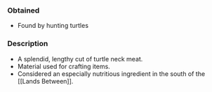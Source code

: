 ### Obtained
- Found by hunting turtles
### Description
- A splendid, lengthy cut of turtle neck meat.
- Material used for crafting items.
- Considered an especially nutritious ingredient in the south of the [[Lands Between]].
